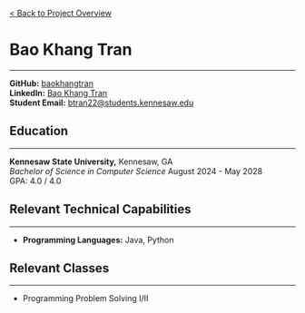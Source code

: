 [< Back to Project Overview](../README.md)

# Bao Khang Tran

***

**GitHub:** [baokhangtran](https://github.com/DylanItcari) <br>
**LinkedIn:**  [Bao Khang Tran](www.linkedin.com/in/bao-khang-tran-584621245)<br>
**Student Email:** btran22@students.kennesaw.edu



## Education
***
**Kennesaw State University,** Kennesaw, GA <br>
*Bachelor of Science in Computer Science* August 2024 - May 2028 <br>
GPA: 4.0 / 4.0



## Relevant Technical Capabilities
***
- **Programming Languages:** Java, Python


## Relevant Classes
***
- Programming Problem Solving I/II



